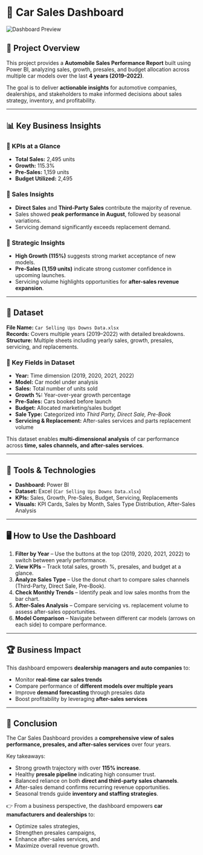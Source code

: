 # 🚗 Car Sales Dashboard  

![Dashboard Preview](images/dashboard_preview.png)  

## 📌 Project Overview  
This project provides a **Automobile Sales Performance Report** built using Power BI, analyzing sales, growth, presales, and budget allocation across multiple car models over the last **4 years (2019–2022)**.  

The goal is to deliver **actionable insights** for automotive companies, dealerships, and stakeholders to make informed decisions about sales strategy, inventory, and profitability.  

---

## 📊 Key Business Insights  

### 🔹 KPIs at a Glance  
- **Total Sales:** 2,495 units  
- **Growth:** 115.3%  
- **Pre-Sales:** 1,159 units  
- **Budget Utilized:** 2,495  

### 🔹 Sales Insights  
- **Direct Sales** and **Third-Party Sales** contribute the majority of revenue.  
- Sales showed **peak performance in August**, followed by seasonal variations.  
- Servicing demand significantly exceeds replacement demand.  

### 🔹 Strategic Insights  
- **High Growth (115%)** suggests strong market acceptance of new models.  
- **Pre-Sales (1,159 units)** indicate strong customer confidence in upcoming launches.  
- Servicing volume highlights opportunities for **after-sales revenue expansion**.  

---

## 📂 Dataset  

**File Name:** `Car Selling Ups Downs Data.xlsx`  
**Records:** Covers multiple years (2019–2022) with detailed breakdowns.  
**Structure:** Multiple sheets including yearly sales, growth, presales, servicing, and replacements.  

### 📑 Key Fields in Dataset  
- **Year:** Time dimension (2019, 2020, 2021, 2022)  
- **Model:** Car model under analysis  
- **Sales:** Total number of units sold  
- **Growth %:** Year-over-year growth percentage  
- **Pre-Sales:** Cars booked before launch  
- **Budget:** Allocated marketing/sales budget  
- **Sale Type:** Categorized into *Third Party, Direct Sale, Pre-Book*  
- **Servicing & Replacement:** After-sales services and parts replacement volume  

This dataset enables **multi-dimensional analysis** of car performance across **time, sales channels, and after-sales services**.  

---

## 🚀 Tools & Technologies  
- **Dashboard:** Power BI  
- **Dataset:** Excel (`Car Selling Ups Downs Data.xlsx`)  
- **KPIs:** Sales, Growth, Pre-Sales, Budget, Servicing, Replacements  
- **Visuals:** KPI Cards, Sales by Month, Sales Type Distribution, After-Sales Analysis  

---

## 🖥️ How to Use the Dashboard  
1. **Filter by Year** – Use the buttons at the top (2019, 2020, 2021, 2022) to switch between yearly performance.  
2. **View KPIs** – Track total sales, growth %, presales, and budget at a glance.  
3. **Analyze Sales Type** – Use the donut chart to compare sales channels (Third-Party, Direct Sale, Pre-Book).  
4. **Check Monthly Trends** – Identify peak and low sales months from the bar chart.  
5. **After-Sales Analysis** – Compare servicing vs. replacement volume to assess after-sales opportunities.  
6. **Model Comparison** – Navigate between different car models (arrows on each side) to compare performance.  

---

## 🏆 Business Impact  
This dashboard empowers **dealership managers and auto companies** to:  
- Monitor **real-time car sales trends**  
- Compare performance of **different models over multiple years**  
- Improve **demand forecasting** through presales data  
- Boost profitability by leveraging **after-sales services**  

---

## 📝 Conclusion
The Car Sales Dashboard provides a **comprehensive view of sales performance, presales, and after-sales services** over four years.  

Key takeaways:
- Strong growth trajectory with over **115% increase**.  
- Healthy **presale pipeline** indicating high consumer trust.  
- Balanced reliance on both **direct and third-party sales channels**.  
- After-sales demand confirms recurring revenue opportunities.  
- Seasonal trends guide **inventory and staffing strategies**.  

👉 From a business perspective, the dashboard empowers **car manufacturers and dealerships** to:  
- Optimize sales strategies,  
- Strengthen presales campaigns,  
- Enhance after-sales services, and  
- Maximize overall revenue growth.  
